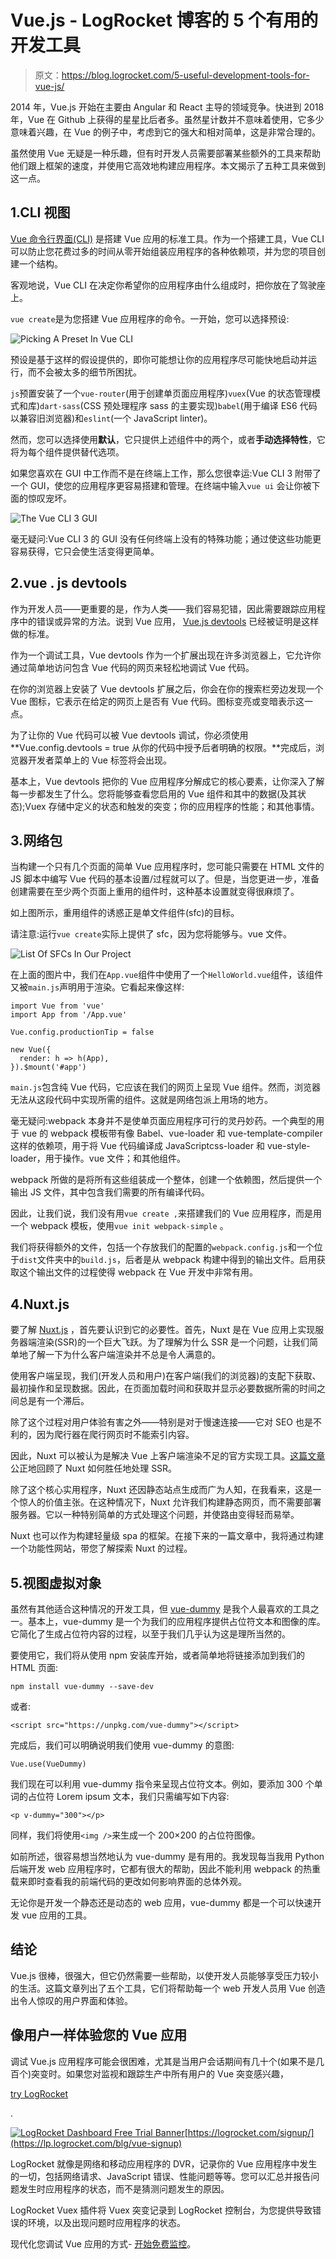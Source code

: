 # Vue.js - LogRocket 博客的 5 个有用的开发工具

> 原文：<https://blog.logrocket.com/5-useful-development-tools-for-vue-js/>

2014 年，Vue.js 开始在主要由 Angular 和 React 主导的领域竞争。快进到 2018 年，Vue 在 Github 上获得的星星比后者多。虽然星计数并不意味着使用，它多少意味着兴趣，在 Vue 的例子中，考虑到它的强大和相对简单，这是非常合理的。

虽然使用 Vue 无疑是一种乐趣，但有时开发人员需要部署某些额外的工具来帮助他们跟上框架的速度，并使用它高效地构建应用程序。本文揭示了五种工具来做到这一点。

## 1.CLI 视图

[Vue 命令行界面(CLI)](https://cli.vuejs.org/) 是搭建 Vue 应用的标准工具。作为一个搭建工具，Vue CLI 可以防止您花费过多的时间从零开始组装应用程序的各种依赖项，并为您的项目创建一个结构。

客观地说，Vue CLI 在决定你希望你的应用程序由什么组成时，把你放在了驾驶座上。

`vue create`是为您搭建 Vue 应用程序的命令。一开始，您可以选择预设:

![Picking A Preset In Vue CLI](img/dbb9d4e9fcf9024af4f39d7ecc63706e.png)

预设是基于这样的假设提供的，即你可能想让你的应用程序尽可能快地启动并运行，而不会被太多的细节所困扰。

`js`预置安装了一个`vue-router`(用于创建单页面应用程序)`vuex`(Vue 的状态管理模式和库)`dart-sass`(CSS 预处理程序 sass 的主要实现)`babel`(用于编译 ES6 代码以兼容旧浏览器)和`eslint`(一个 JavaScript linter)。

然而，您可以选择使用**默认**，它只提供上述组件中的两个，或者**手动选择特性**，它将为每个组件提供替代选项。

如果您喜欢在 GUI 中工作而不是在终端上工作，那么您很幸运:Vue CLI 3 附带了一个 GUI，使您的应用程序更容易搭建和管理。在终端中输入`vue ui` 会让你被下面的惊叹宠坏。

![The Vue CLI 3 GUI](img/6c2c44b61d4f0b83261858f014eaa05d.png)

毫无疑问:Vue CLI 3 的 GUI 没有任何终端上没有的特殊功能；通过使这些功能更容易获得，它只会使生活变得更简单。

## 2.vue . js devtools

作为开发人员——更重要的是，作为人类——我们容易犯错，因此需要跟踪应用程序中的错误或异常的方法。说到 Vue 应用， [Vue.js devtools](https://github.com/vuejs/vue-devtools) 已经被证明是这样做的标准。

作为一个调试工具，Vue devtools 作为一个扩展出现在许多浏览器上，它允许你通过简单地访问包含 Vue 代码的网页来轻松地调试 Vue 代码。

在你的浏览器上安装了 Vue devtools 扩展之后，你会在你的搜索栏旁边发现一个 Vue 图标，它表示在给定的网页上是否有 Vue 代码。图标变亮或变暗表示这一点。

为了让你的 Vue 代码可以被 Vue devtools 调试，你必须使用 **Vue.config.devtools = true 从你的代码中授予后者明确的权限。**完成后，浏览器开发者菜单上的 Vue 标签将会出现。

基本上，Vue devtools 把你的 Vue 应用程序分解成它的核心要素，让你深入了解每一步都发生了什么。您将能够查看您启用的 Vue 组件和其中的数据(及其状态);Vuex 存储中定义的状态和触发的突变；你的应用程序的性能；和其他事情。

## 3.网络包

当构建一个只有几个页面的简单 Vue 应用程序时，您可能只需要在 HTML 文件的 JS 脚本中编写 Vue 代码的基本设置/过程就可以了。但是，当您更进一步，准备创建需要在至少两个页面上重用的组件时，这种基本设置就变得很麻烦了。

如上图所示，重用组件的诱惑正是单文件组件(sfc)的目标。

请注意:运行`vue create`实际上提供了 sfc，因为您将能够与。vue 文件。

![List Of SFCs In Our Project](img/2e41194580d5d780551752aebefc16d6.png)

在上面的图片中，我们在`App.vue`组件中使用了一个`HelloWorld.vue`组件，该组件又被`main.js`声明用于渲染。它看起来像这样:

```
import Vue from 'vue'
import App from '/App.vue'

Vue.config.productionTip = false

new Vue({
  render: h => h(App),
}).$mount('#app')
```

`main.js`包含纯 Vue 代码，它应该在我们的网页上呈现 Vue 组件。然而，浏览器无法从这段代码中实现所需的组件。这就是网络包派上用场的地方。

毫无疑问:webpack 本身并不是使单页面应用程序可行的灵丹妙药。一个典型的用于 vue 的 webpack 模板带有像 Babel、vue-loader 和 vue-template-compiler 这样的依赖项，用于将 Vue 代码编译成 JavaScriptcss-loader 和 vue-style-loader，用于操作。vue 文件；和其他组件。

webpack 所做的是将所有这些组装成一个整体，创建一个依赖图，然后提供一个输出 JS 文件，其中包含我们需要的所有编译代码。

因此，让我们说，我们没有用`vue create ,`来搭建我们的 Vue 应用程序，而是用一个 webpack 模板，使用`vue init webpack-simple` 。

我们将获得额外的文件，包括一个存放我们的配置的`webpack.config.js`和一个位于`dist`文件夹中的`build.js`，后者是从 webpack 构建中得到的输出文件。启用获取这个输出文件的过程使得 webpack 在 Vue 开发中非常有用。

## 4.Nuxt.js

要了解 [Nuxt.js](https://github.com/nuxt/nuxt.js) ，首先要认识到它的必要性。首先，Nuxt 是在 Vue 应用上实现服务器端渲染(SSR)的一个巨大飞跃。为了理解为什么 SSR 是一个问题，让我们简单地了解一下为什么客户端渲染并不总是令人满意的。

使用客户端呈现，我们(开发人员和用户)在客户端(我们的浏览器)的支配下获取、最初操作和呈现数据。因此，在页面加载时间和获取并显示必要数据所需的时间之间总是有一个滞后。

除了这个过程对用户体验有害之外——特别是对于慢速连接——它对 SEO 也是不利的，因为爬行器在爬行网页时不能索引内容。

因此，Nuxt 可以被认为是解决 Vue 上客户端渲染不足的官方实现工具。[这篇文章](https://blog.logrocket.com/building-server-rendered-apps-in-vue-using-nuxt-js-c12c6c253274)公正地回顾了 Nuxt 如何胜任地处理 SSR。

除了这个核心实用程序，Nuxt 还因静态站点生成而广为人知，在我看来，这是一个惊人的价值主张。在这种情况下，Nuxt 允许我们构建静态网页，而不需要部署服务器。它以一种特别简单的方式处理这个问题，并使路由变得轻而易举。

Nuxt 也可以作为构建轻量级 spa 的框架。在接下来的一篇文章中，我将通过构建一个功能性网站，带您了解探索 Nuxt 的过程。

## 5.视图虚拟对象

虽然有其他适合这种情况的开发工具，但 [vue-dummy](https://github.com/paulcollett/vue-dummy) 是我个人最喜欢的工具之一。基本上，vue-dummy 是一个为我们的应用程序提供占位符文本和图像的库。它简化了生成占位符内容的过程，以至于我们几乎认为这是理所当然的。

要使用它，我们将从使用 npm 安装库开始，或者简单地将链接添加到我们的 HTML 页面:

```
npm install vue-dummy --save-dev
```

或者:

```
<script src="https://unpkg.com/vue-dummy"></script>
```

完成后，我们可以明确说明我们使用 vue-dummy 的意图:

```
Vue.use(VueDummy)
```

我们现在可以利用 vue-dummy 指令来呈现占位符文本。例如，要添加 300 个单词的占位符 Lorem ipsum 文本，我们只需编写如下内容:

```
<p v-dummy="300"></p>
```

同样，我们将使用`<img />`来生成一个 200×200 的占位符图像。

如前所述，很容易想当然地认为 vue-dummy 是有用的。我发现每当我用 Python 后端开发 web 应用程序时，它都有很大的帮助，因此不能利用 webpack 的热重载来即时查看我的前端代码的更改如何影响界面的总体外观。

无论你是开发一个静态还是动态的 web 应用，vue-dummy 都是一个可以快速开发 vue 应用的工具。

## 结论

Vue.js 很棒，很强大，但它仍然需要一些帮助，以使开发人员能够享受压力较小的生活。这篇文章列出了五个工具，它们将帮助每一个 web 开发人员用 Vue 创造出令人惊叹的用户界面和体验。

## 像用户一样体验您的 Vue 应用

调试 Vue.js 应用程序可能会很困难，尤其是当用户会话期间有几十个(如果不是几百个)突变时。如果您对监视和跟踪生产中所有用户的 Vue 突变感兴趣，

[try LogRocket](https://lp.logrocket.com/blg/vue-signup)

.

[![LogRocket Dashboard Free Trial Banner](img/0d269845910c723dd7df26adab9289cb.png)](https://lp.logrocket.com/blg/vue-signup)[https://logrocket.com/signup/](https://lp.logrocket.com/blg/vue-signup)

LogRocket 就像是网络和移动应用程序的 DVR，记录你的 Vue 应用程序中发生的一切，包括网络请求、JavaScript 错误、性能问题等等。您可以汇总并报告问题发生时应用程序的状态，而不是猜测问题发生的原因。

LogRocket Vuex 插件将 Vuex 突变记录到 LogRocket 控制台，为您提供导致错误的环境，以及出现问题时应用程序的状态。

现代化您调试 Vue 应用的方式- [开始免费监控](https://lp.logrocket.com/blg/vue-signup)。